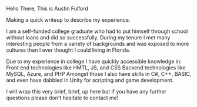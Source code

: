 Hello There, This is Austin Fulford

Making a quick writeup to describe my experience.

I am a self-funded college graduate who had to put himself through school without loans and did so successfully. 
During my tenure I met many interesting people from a variety of backgrounds and was exposed to more cultures than I ever thought I could living in Florida.

Due to my experience in college I have quickly accessible knowledge in:
Front end technologies like HMTL, JS, and CSS
Backend technologies like MySQL, Azure, and PHP
Amongst those I also have skills in C#, C++, BASIC, and even have dabbled in Unity for scripting and game development.

I will wrap this very brief, brief, up here but if you have any further questions please don't hesitate to contact me!
